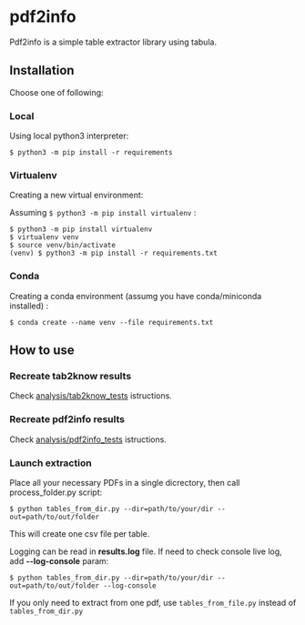# pdf2info

Pdf2info is a simple table extractor library using tabula.

## Installation

Choose one of following:

### Local
Using local python3 interpreter:
```console
$ python3 -m pip install -r requirements
```

### Virtualenv
Creating a new virtual environment:

Assuming ```$ python3 -m pip install virtualenv``` :

```console
$ python3 -m pip install virtualenv
$ virtualenv venv
$ source venv/bin/activate
(venv) $ python3 -m pip install -r requirements.txt
```

### Conda
Creating a conda environment (assumg you have conda/miniconda installed) :
```console
$ conda create --name venv --file requirements.txt
```


## How to use

### Recreate tab2know results

Check [analysis/tab2know_tests](analysis/tab2know_tests) istructions.

### Recreate pdf2info results

Check [analysis/pdf2info_tests](analysis/pdf2info_tests) istructions.

### Launch extraction

Place all your necessary PDFs in a single dicrectory, then call process_folder.py script:

```console
$ python tables_from_dir.py --dir=path/to/your/dir --out=path/to/out/folder
```

This will create one csv file per table.

Logging can be read in **results.log** file. If need to check console live log, add **--log-console** param:

```console
$ python tables_from_dir.py --dir=path/to/your/dir --out=path/to/out/folder --log-console
```

If you only need to extract from one pdf, use `tables_from_file.py` instead of `tables_from_dir.py` 
